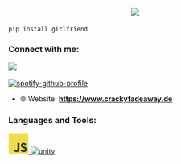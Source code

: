 <p align="center">
  <a href="https://www.crackyfadeaway.de"><img src="https://readme-typing-svg.herokuapp.com?font=VT323&size=105&color=790000&center=true&vCenter=true&width=1400&height=150&lines=You+know+where+to+hide+the+body!;Run+if+you+want+to+die!;You+are+not+the+last!;You+still+here!"></a>
</p>

```sh-session
pip install girlfriend
```
<h3 align="left">Connect with me:</h3>
<p align="left">
<a href="https://discord.com/users/507464069100601363"> <img src="https://discord.c99.nl/widget/theme-4/507464069100601363.png">  </a>

</p>

[![spotify-github-profile](https://spotify-github-profile.vercel.app/api/view?uid=1122489815&cover_image=true&theme=natemoo-re&bar_color=850000&bar_color_cover=false)](https://spotify-github-profile.vercel.app/api/view?uid=1122489815&redirect=true)

- 🌐 Website: **https://www.crackyfadeaway.de**

<h3 align="left">Languages and Tools:</h3>
<p align="left"> <a href="https://developer.mozilla.org/en-US/docs/Web/JavaScript" target="_blank" rel="noreferrer"> <img src="https://raw.githubusercontent.com/devicons/devicon/master/icons/javascript/javascript-original.svg" alt="javascript" width="40" height="40"/> </a> <a href="https://unity.com/" target="_blank" rel="noreferrer"> <img src="https://www.vectorlogo.zone/logos/unity3d/unity3d-icon.svg" alt="unity" width="40" height="40"/> </a> </p>

